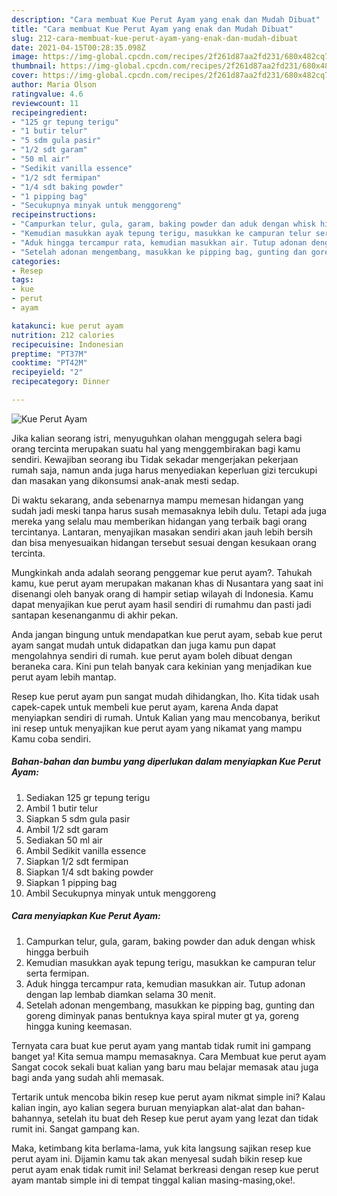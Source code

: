 ```yaml
---
description: "Cara membuat Kue Perut Ayam yang enak dan Mudah Dibuat"
title: "Cara membuat Kue Perut Ayam yang enak dan Mudah Dibuat"
slug: 212-cara-membuat-kue-perut-ayam-yang-enak-dan-mudah-dibuat
date: 2021-04-15T00:28:35.098Z
image: https://img-global.cpcdn.com/recipes/2f261d87aa2fd231/680x482cq70/kue-perut-ayam-foto-resep-utama.jpg
thumbnail: https://img-global.cpcdn.com/recipes/2f261d87aa2fd231/680x482cq70/kue-perut-ayam-foto-resep-utama.jpg
cover: https://img-global.cpcdn.com/recipes/2f261d87aa2fd231/680x482cq70/kue-perut-ayam-foto-resep-utama.jpg
author: Maria Olson
ratingvalue: 4.6
reviewcount: 11
recipeingredient:
- "125 gr tepung terigu"
- "1 butir telur"
- "5 sdm gula pasir"
- "1/2 sdt garam"
- "50 ml air"
- "Sedikit vanilla essence"
- "1/2 sdt fermipan"
- "1/4 sdt baking powder"
- "1 pipping bag"
- "Secukupnya minyak untuk menggoreng"
recipeinstructions:
- "Campurkan telur, gula, garam, baking powder dan aduk dengan whisk hingga berbuih"
- "Kemudian masukkan ayak tepung terigu, masukkan ke campuran telur serta fermipan."
- "Aduk hingga tercampur rata, kemudian masukkan air. Tutup adonan dengan lap lembab diamkan selama 30 menit."
- "Setelah adonan mengembang, masukkan ke pipping bag, gunting dan goreng diminyak panas bentuknya kaya spiral muter gt ya, goreng hingga kuning keemasan."
categories:
- Resep
tags:
- kue
- perut
- ayam

katakunci: kue perut ayam 
nutrition: 212 calories
recipecuisine: Indonesian
preptime: "PT37M"
cooktime: "PT42M"
recipeyield: "2"
recipecategory: Dinner

---
```



![Kue Perut Ayam](https://img-global.cpcdn.com/recipes/2f261d87aa2fd231/680x482cq70/kue-perut-ayam-foto-resep-utama.jpg)

Jika kalian seorang istri, menyuguhkan olahan menggugah selera bagi orang tercinta merupakan suatu hal yang menggembirakan bagi kamu sendiri. Kewajiban seorang ibu Tidak sekadar mengerjakan pekerjaan rumah saja, namun anda juga harus menyediakan keperluan gizi tercukupi dan masakan yang dikonsumsi anak-anak mesti sedap.

Di waktu  sekarang, anda sebenarnya mampu memesan hidangan yang sudah jadi meski tanpa harus susah memasaknya lebih dulu. Tetapi ada juga mereka yang selalu mau memberikan hidangan yang terbaik bagi orang tercintanya. Lantaran, menyajikan masakan sendiri akan jauh lebih bersih dan bisa menyesuaikan hidangan tersebut sesuai dengan kesukaan orang tercinta. 



Mungkinkah anda adalah seorang penggemar kue perut ayam?. Tahukah kamu, kue perut ayam merupakan makanan khas di Nusantara yang saat ini disenangi oleh banyak orang di hampir setiap wilayah di Indonesia. Kamu dapat menyajikan kue perut ayam hasil sendiri di rumahmu dan pasti jadi santapan kesenanganmu di akhir pekan.

Anda jangan bingung untuk mendapatkan kue perut ayam, sebab kue perut ayam sangat mudah untuk didapatkan dan juga kamu pun dapat mengolahnya sendiri di rumah. kue perut ayam boleh dibuat dengan beraneka cara. Kini pun telah banyak cara kekinian yang menjadikan kue perut ayam lebih mantap.

Resep kue perut ayam pun sangat mudah dihidangkan, lho. Kita tidak usah capek-capek untuk membeli kue perut ayam, karena Anda dapat menyiapkan sendiri di rumah. Untuk Kalian yang mau mencobanya, berikut ini resep untuk menyajikan kue perut ayam yang nikamat yang mampu Kamu coba sendiri.

<!--inarticleads1-->

##### Bahan-bahan dan bumbu yang diperlukan dalam menyiapkan Kue Perut Ayam:

1. Sediakan 125 gr tepung terigu
1. Ambil 1 butir telur
1. Siapkan 5 sdm gula pasir
1. Ambil 1/2 sdt garam
1. Sediakan 50 ml air
1. Ambil Sedikit vanilla essence
1. Siapkan 1/2 sdt fermipan
1. Siapkan 1/4 sdt baking powder
1. Siapkan 1 pipping bag
1. Ambil Secukupnya minyak untuk menggoreng




<!--inarticleads2-->

##### Cara menyiapkan Kue Perut Ayam:

1. Campurkan telur, gula, garam, baking powder dan aduk dengan whisk hingga berbuih
1. Kemudian masukkan ayak tepung terigu, masukkan ke campuran telur serta fermipan.
1. Aduk hingga tercampur rata, kemudian masukkan air. Tutup adonan dengan lap lembab diamkan selama 30 menit.
1. Setelah adonan mengembang, masukkan ke pipping bag, gunting dan goreng diminyak panas bentuknya kaya spiral muter gt ya, goreng hingga kuning keemasan.




Ternyata cara buat kue perut ayam yang mantab tidak rumit ini gampang banget ya! Kita semua mampu memasaknya. Cara Membuat kue perut ayam Sangat cocok sekali buat kalian yang baru mau belajar memasak atau juga bagi anda yang sudah ahli memasak.

Tertarik untuk mencoba bikin resep kue perut ayam nikmat simple ini? Kalau kalian ingin, ayo kalian segera buruan menyiapkan alat-alat dan bahan-bahannya, setelah itu buat deh Resep kue perut ayam yang lezat dan tidak rumit ini. Sangat gampang kan. 

Maka, ketimbang kita berlama-lama, yuk kita langsung sajikan resep kue perut ayam ini. Dijamin kamu tak akan menyesal sudah bikin resep kue perut ayam enak tidak rumit ini! Selamat berkreasi dengan resep kue perut ayam mantab simple ini di tempat tinggal kalian masing-masing,oke!.

